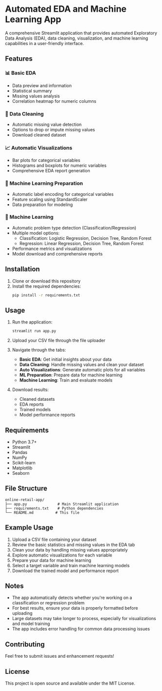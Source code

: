 # Automated EDA and Machine Learning App

A comprehensive Streamlit application that provides automated Exploratory Data Analysis (EDA), data cleaning, visualization, and machine learning capabilities in a user-friendly interface.

## Features

### 📊 Basic EDA
- Data preview and information
- Statistical summary
- Missing values analysis
- Correlation heatmap for numeric columns

### 🧹 Data Cleaning
- Automatic missing value detection
- Options to drop or impute missing values
- Download cleaned dataset

### 📈 Automatic Visualizations
- Bar plots for categorical variables
- Histograms and boxplots for numeric variables
- Comprehensive EDA report generation

### 🤖 Machine Learning Preparation
- Automatic label encoding for categorical variables
- Feature scaling using StandardScaler
- Data preparation for modeling

### 🧠 Machine Learning
- Automatic problem type detection (Classification/Regression)
- Multiple model options:
  - Classification: Logistic Regression, Decision Tree, Random Forest
  - Regression: Linear Regression, Decision Tree, Random Forest
- Performance metrics and visualizations
- Model download and comprehensive reports

## Installation

1. Clone or download this repository
2. Install the required dependencies:
   ```bash
   pip install -r requirements.txt
   ```

## Usage

1. Run the application:
   ```bash
   streamlit run app.py
   ```

2. Upload your CSV file through the file uploader

3. Navigate through the tabs:
   - **Basic EDA**: Get initial insights about your data
   - **Data Cleaning**: Handle missing values and clean your dataset
   - **Auto Visualizations**: Generate automatic plots for all variables
   - **ML Preparation**: Prepare data for machine learning
   - **Machine Learning**: Train and evaluate models

4. Download results:
   - Cleaned datasets
   - EDA reports
   - Trained models
   - Model performance reports

## Requirements

- Python 3.7+
- Streamlit
- Pandas
- NumPy
- Scikit-learn
- Matplotlib
- Seaborn

## File Structure

```
online-retail-app/
├── app.py              # Main Streamlit application
├── requirements.txt    # Python dependencies
└── README.md          # This file
```

## Example Usage

1. Upload a CSV file containing your dataset
2. Review the basic statistics and missing values in the EDA tab
3. Clean your data by handling missing values appropriately
4. Explore automatic visualizations for each variable
5. Prepare your data for machine learning
6. Select a target variable and train machine learning models
7. Download the trained model and performance report

## Notes

- The app automatically detects whether you're working on a classification or regression problem
- For best results, ensure your data is properly formatted before uploading
- Large datasets may take longer to process, especially for visualizations and model training
- The app includes error handling for common data processing issues

## Contributing

Feel free to submit issues and enhancement requests!

## License

This project is open source and available under the MIT License.

